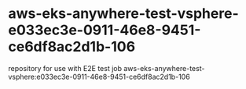# aws-eks-anywhere-test-vsphere-e033ec3e-0911-46e8-9451-ce6df8ac2d1b-106
repository for use with E2E test job aws-eks-anywhere-test-vsphere:e033ec3e-0911-46e8-9451-ce6df8ac2d1b-106
